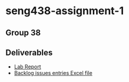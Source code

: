 # seng438-assignment-1
## Group 38

## Deliverables
- [Lab Report](seng438-assignment-1-Lab-Report.md) 
- [Backlog issues entries Excel file](Group38_Backlog_Entries.xlsx)

